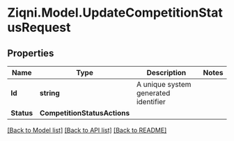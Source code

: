 
# Ziqni.Model.UpdateCompetitionStatusRequest

## Properties

Name | Type | Description | Notes
------------ | ------------- | ------------- | -------------
**Id** | **string** | A unique system generated identifier | 
**Status** | **CompetitionStatusActions** |  | 

[[Back to Model list]](../README.md#documentation-for-models)
[[Back to API list]](../README.md#documentation-for-api-endpoints)
[[Back to README]](../README.md)

